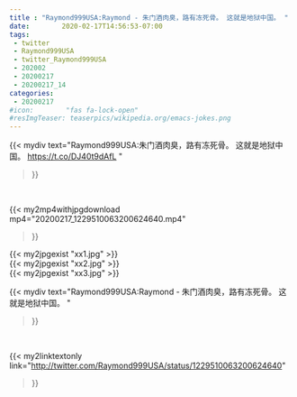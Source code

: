 ```yaml
---
title : "Raymond999USA:Raymond - 朱门酒肉臭，路有冻死骨。 这就是地狱中国。 "
date:        2020-02-17T14:56:53-07:00
tags:
 - twitter
 - Raymond999USA
 - twitter_Raymond999USA
 - 202002
 - 20200217
 - 20200217_14
categories:
 - 20200217
#icon:        "fas fa-lock-open"
#resImgTeaser: teaserpics/wikipedia.org/emacs-jokes.png
---
```


{{< mydiv text="Raymond999USA:朱门酒肉臭，路有冻死骨。 这就是地狱中国。 https://t.co/DJ40t9dAfL "
>}}
<br>


{{< my2mp4withjpgdownload mp4="20200217_1229510063200624640.mp4"
>}}

{{< my2jpgexist "xx1.jpg" >}}<br>
{{< my2jpgexist "xx2.jpg" >}}<br>
{{< my2jpgexist "xx3.jpg" >}}<br>



{{< mydiv text="Raymond999USA:Raymond - 朱门酒肉臭，路有冻死骨。 这就是地狱中国。 "
>}}
<br>

{{< my2linktextonly link="http://twitter.com/Raymond999USA/status/1229510063200624640"
>}}


<br>

